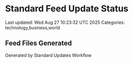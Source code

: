 # Standard Feed Update Status
Last updated: Wed Aug 27 10:23:32 UTC 2025
Categories: technology,business,world

## Feed Files Generated

Generated by Standard Updates Workflow
